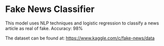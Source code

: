 # Fake News Classifier
This model uses NLP techniques and logistic regression to classify a news article as real of fake.
Accuracy: 98%

The dataset can be found at:
https://www.kaggle.com/c/fake-news/data